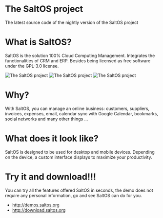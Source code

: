 The SaltOS project
==================
The latest source code of the nightly version of the SaltOS project

What is SaltOS?
===============
SaltOS is the solution 100% Cloud Computing Management. Integrates the functionalities of CRM and ERP. Besides being licensed as free software under the GPL-3.0 license.

![The SaltOS project](https://a.fsdn.com/con/app/proj/saltos/screenshots/screenshot1.jpg)
![The SaltOS project](https://a.fsdn.com/con/app/proj/saltos/screenshots/screenshot2.jpg)
![The SaltOS project](https://a.fsdn.com/con/app/proj/saltos/screenshots/screenshot3.jpg)

Why?
====
With SaltOS, you can manage an online business: customers, suppliers, invoices, expenses, email, calendar sync with Google Calendar, bookmarks, social networks and many other things ...

What does it look like?
=======================
SaltOS is designed to be used for desktop and mobile devices. Depending on the device, a custom interface displays to maximize your productivity.

Try it and download!!!
======================
You can try all the features offered SaltOS in seconds, the demo does not require any personal information, go and see SaltOS can do for you.
- http://demos.saltos.org
- http://download.saltos.org
